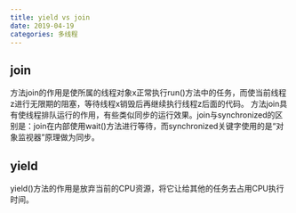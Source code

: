```yaml
---
title: yield vs join
date: 2019-04-19
categories: 多线程
---
```


## join
方法join的作用是使所属的线程对象x正常执行run()方法中的任务，而使当前线程z进行无限期的阻塞，等待线程x销毁后再继续执行线程z后面的代码。
方法join具有使线程排队运行的作用，有些类似同步的运行效果。join与synchronized的区别是：join在内部使用wait()方法进行等待，而synchronized关键字使用的是“对象监视器”原理做为同步。

## yield
yield()方法的作用是放弃当前的CPU资源，将它让给其他的任务去占用CPU执行时间。
